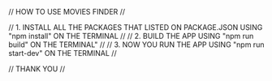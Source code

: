 // HOW TO USE MOVIES FINDER //

// 1. INSTALL ALL THE PACKAGES THAT LISTED ON PACKAGE.JSON USING "npm install" ON THE TERMINAL //
// 2. BUILD THE APP USING "npm run build" ON THE TERMINAL" //
// 3. NOW YOU RUN THE APP USING "npm run start-dev" ON THE TERMINAL //

//          THANK YOU           //